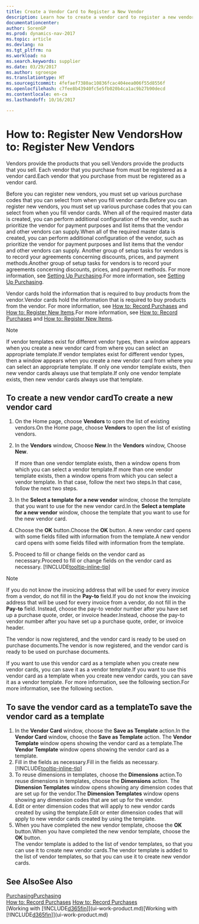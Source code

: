 ```yaml
---
title: Create a Vendor Card to Register a New Vendor
description: Learn how to create a vendor card to register a new vendor or supplier.
documentationcenter: 
author: SorenGP
ms.prod: dynamics-nav-2017
ms.topic: article
ms.devlang: na
ms.tgt_pltfrm: na
ms.workload: na
ms.search.keywords: supplier
ms.date: 03/29/2017
ms.author: sgroespe
ms.translationtype: HT
ms.sourcegitcommit: 4fefaef7380ac10836fcac404eea006f55d8556f
ms.openlocfilehash: c7fee8b43940fc5e5fb020b4ca1ac9b27b90decd
ms.contentlocale: en-ca
ms.lasthandoff: 10/16/2017

---
```

# <a name="how-to-register-new-vendors"></a><span data-ttu-id="b191e-103">How to: Register New Vendors</span><span class="sxs-lookup"><span data-stu-id="b191e-103">How to: Register New Vendors</span></span>
<span data-ttu-id="b191e-104">Vendors provide the products that you sell.</span><span class="sxs-lookup"><span data-stu-id="b191e-104">Vendors provide the products that you sell.</span></span> <span data-ttu-id="b191e-105">Each vendor that you purchase from must be registered as a vendor card.</span><span class="sxs-lookup"><span data-stu-id="b191e-105">Each vendor that you purchase from must be registered as a vendor card.</span></span>

<span data-ttu-id="b191e-106">Before you can register new vendors, you must set up various purchase codes that you can select from when you fill vendor cards.</span><span class="sxs-lookup"><span data-stu-id="b191e-106">Before you can register new vendors, you must set up various purchase codes that you can select from when you fill vendor cards.</span></span> <span data-ttu-id="b191e-107">When all of the required master data is created, you can perform additional configuration of the vendor, such as prioritize the vendor for payment purposes and list items that the vendor and other vendors can supply.</span><span class="sxs-lookup"><span data-stu-id="b191e-107">When all of the required master data is created, you can perform additional configuration of the vendor, such as prioritize the vendor for payment purposes and list items that the vendor and other vendors can supply.</span></span> <span data-ttu-id="b191e-108">Another group of setup tasks for vendors is to record your agreements concerning discounts, prices, and payment methods.</span><span class="sxs-lookup"><span data-stu-id="b191e-108">Another group of setup tasks for vendors is to record your agreements concerning discounts, prices, and payment methods.</span></span> <span data-ttu-id="b191e-109">For more information, see [Setting Up Purchasing](purchasing-setup-purchasing.md).</span><span class="sxs-lookup"><span data-stu-id="b191e-109">For more information, see [Setting Up Purchasing](purchasing-setup-purchasing.md).</span></span>

<span data-ttu-id="b191e-110">Vendor cards hold the information that is required to buy products from the vendor.</span><span class="sxs-lookup"><span data-stu-id="b191e-110">Vendor cards hold the information that is required to buy products from the vendor.</span></span> <span data-ttu-id="b191e-111">For more information, see [How to: Record Purchases](purchasing-how-record-purchases.md) and [How to: Register New Items](inventory-how-register-new-items.md).</span><span class="sxs-lookup"><span data-stu-id="b191e-111">For more information, see [How to: Record Purchases](purchasing-how-record-purchases.md) and [How to: Register New Items](inventory-how-register-new-items.md).</span></span>

> [!NOTE]  
>   <span data-ttu-id="b191e-112">If vendor templates exist for different vendor types, then a window appears when you create a new vendor card from where you can select an appropriate template.</span><span class="sxs-lookup"><span data-stu-id="b191e-112">If vendor templates exist for different vendor types, then a window appears when you create a new vendor card from where you can select an appropriate template.</span></span> <span data-ttu-id="b191e-113">If only one vendor template exists, then new vendor cards always use that template.</span><span class="sxs-lookup"><span data-stu-id="b191e-113">If only one vendor template exists, then new vendor cards always use that template.</span></span>

## <a name="to-create-a-new-vendor-card"></a><span data-ttu-id="b191e-114">To create a new vendor card</span><span class="sxs-lookup"><span data-stu-id="b191e-114">To create a new vendor card</span></span>
1. <span data-ttu-id="b191e-115">On the Home page, choose **Vendors** to open the list of existing vendors.</span><span class="sxs-lookup"><span data-stu-id="b191e-115">On the Home page, choose **Vendors** to open the list of existing vendors.</span></span>  
2. <span data-ttu-id="b191e-116">In the **Vendors** window, Choose **New**.</span><span class="sxs-lookup"><span data-stu-id="b191e-116">In the **Vendors** window, Choose **New**.</span></span>

    <span data-ttu-id="b191e-117">If more than one vendor template exists, then a window opens from which you can select a vendor template.</span><span class="sxs-lookup"><span data-stu-id="b191e-117">If more than one vendor template exists, then a window opens from which you can select a vendor template.</span></span> <span data-ttu-id="b191e-118">In that case, follow the next two steps.</span><span class="sxs-lookup"><span data-stu-id="b191e-118">In that case, follow the next two steps.</span></span>
3. <span data-ttu-id="b191e-119">In the **Select a template for a new vendor** window, choose the template that you want to use for the new vendor card.</span><span class="sxs-lookup"><span data-stu-id="b191e-119">In the **Select a template for a new vendor** window, choose the template that you want to use for the new vendor card.</span></span>
4. <span data-ttu-id="b191e-120">Choose the **OK** button.</span><span class="sxs-lookup"><span data-stu-id="b191e-120">Choose the **OK** button.</span></span> <span data-ttu-id="b191e-121">A new vendor card opens with some fields filled with information from the template.</span><span class="sxs-lookup"><span data-stu-id="b191e-121">A new vendor card opens with some fields filled with information from the template.</span></span>
5. <span data-ttu-id="b191e-122">Proceed to fill or change fields on the vendor card as necessary.</span><span class="sxs-lookup"><span data-stu-id="b191e-122">Proceed to fill or change fields on the vendor card as necessary.</span></span> [!INCLUDE[tooltip-inline-tip](includes/tooltip-inline-tip_md.md)]

> [!NOTE]  
>   <span data-ttu-id="b191e-123">If you do not know the invoicing address that will be used for every invoice from a vendor, do not fill in the **Pay-to** field.</span><span class="sxs-lookup"><span data-stu-id="b191e-123">If you do not know the invoicing address that will be used for every invoice from a vendor, do not fill in the **Pay-to** field.</span></span> <span data-ttu-id="b191e-124">Instead, choose the pay-to vendor number after you have set up a purchase quote, order, or invoice header.</span><span class="sxs-lookup"><span data-stu-id="b191e-124">Instead, choose the pay-to vendor number after you have set up a purchase quote, order, or invoice header.</span></span>

<span data-ttu-id="b191e-125">The vendor is now registered, and the vendor card is ready to be used on purchase documents.</span><span class="sxs-lookup"><span data-stu-id="b191e-125">The vendor is now registered, and the vendor card is ready to be used on purchase documents.</span></span>

<span data-ttu-id="b191e-126">If you want to use this vendor card as a template when you create new vendor cards, you can save it as a vendor template.</span><span class="sxs-lookup"><span data-stu-id="b191e-126">If you want to use this vendor card as a template when you create new vendor cards, you can save it as a vendor template.</span></span> <span data-ttu-id="b191e-127">For more information, see the following section.</span><span class="sxs-lookup"><span data-stu-id="b191e-127">For more information, see the following section.</span></span>

## <a name="to-save-the-vendor-card-as-a-template"></a><span data-ttu-id="b191e-128">To save the vendor card as a template</span><span class="sxs-lookup"><span data-stu-id="b191e-128">To save the vendor card as a template</span></span>
1. <span data-ttu-id="b191e-129">In the **Vendor Card** window, choose the **Save as Template** action.</span><span class="sxs-lookup"><span data-stu-id="b191e-129">In the **Vendor Card** window, choose the **Save as Template** action.</span></span> <span data-ttu-id="b191e-130">The **Vendor Template** window opens showing the vendor card as a template.</span><span class="sxs-lookup"><span data-stu-id="b191e-130">The **Vendor Template** window opens showing the vendor card as a template.</span></span>
2. <span data-ttu-id="b191e-131">Fill in the fields as necessary.</span><span class="sxs-lookup"><span data-stu-id="b191e-131">Fill in the fields as necessary.</span></span> [!INCLUDE[tooltip-inline-tip](includes/tooltip-inline-tip_md.md)]
3. <span data-ttu-id="b191e-132">To reuse dimensions in templates, choose the **Dimensions** action.</span><span class="sxs-lookup"><span data-stu-id="b191e-132">To reuse dimensions in templates, choose the **Dimensions** action.</span></span> <span data-ttu-id="b191e-133">The **Dimension Templates** window opens showing any dimension codes that are set up for the vendor.</span><span class="sxs-lookup"><span data-stu-id="b191e-133">The **Dimension Templates** window opens showing any dimension codes that are set up for the vendor.</span></span>
4. <span data-ttu-id="b191e-134">Edit or enter dimension codes that will apply to new vendor cards created by using the template.</span><span class="sxs-lookup"><span data-stu-id="b191e-134">Edit or enter dimension codes that will apply to new vendor cards created by using the template.</span></span>
5. <span data-ttu-id="b191e-135">When you have completed the new vendor template, choose the **OK** button.</span><span class="sxs-lookup"><span data-stu-id="b191e-135">When you have completed the new vendor template, choose the **OK** button.</span></span>  
   <span data-ttu-id="b191e-136">The vendor template is added to the list of vendor templates, so that you can use it to create new vendor cards.</span><span class="sxs-lookup"><span data-stu-id="b191e-136">The vendor template is added to the list of vendor templates, so that you can use it to create new vendor cards.</span></span>

## <a name="see-also"></a><span data-ttu-id="b191e-137">See Also</span><span class="sxs-lookup"><span data-stu-id="b191e-137">See Also</span></span>
[<span data-ttu-id="b191e-138">Purchasing</span><span class="sxs-lookup"><span data-stu-id="b191e-138">Purchasing</span></span>](purchasing-manage-purchasing.md)  
<span data-ttu-id="b191e-139">[How to: Record Purchases](purchasing-how-record-purchases.md) </span><span class="sxs-lookup"><span data-stu-id="b191e-139">[How to: Record Purchases](purchasing-how-record-purchases.md) </span></span>  
<span data-ttu-id="b191e-140">[Working with [!INCLUDE[d365fin](includes/d365fin_md.md)]](ui-work-product.md)</span><span class="sxs-lookup"><span data-stu-id="b191e-140">[Working with [!INCLUDE[d365fin](includes/d365fin_md.md)]](ui-work-product.md)</span></span>  

